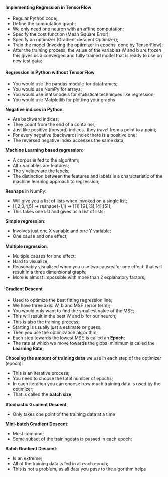 #### Implementing Regression in TensorFlow

- Regular Python code;
- Define the computation graph;
- We only need one neuron with an affine computation;
- Specify the cost function (Mean Square Error);
- Specify an optimizer (Gradient descent Optimizer);
- Train the model (Invoking the optimizer in epochs, done by TensorFlow);
- After the training process, the value of the variables W and b are frozen
 this gives us a converged and fully trained model that is ready to use on new test data; 

#### Regression in Python without TensorFlow

- You would use the pandas module for dataframes;
- You would use NumPy for arrays;
- You would use Statsmodels for statistical techniques like regression;
- You would use Matplotlib for plotting your graphs
 
 __Negative indices in Python__:
 - Are backward indices;
 - They count from the end of a container;
 - Just like positive (forward) indices,
 they travel from a point to a point;
 - For every negative (backward) index there is a positive one;
 - The reversed negative index accesses the same data;
 
__Machine Learning based regression__:

- A corpus is fed to the algorithm;
- All x variables are features;
- The y values are the labels;
- The distinction between the features and labels is a characteristic of the machine learning approach to regression;


__Reshape__ in NumPy: 

- Will give you a list of lists when invoked on a single list;
- [1,2,3,4,5] -> reshape(-1,1) -> [[1],[2],[3],[4],[5]];
- This takes one list and gives us a list of lists;

__Simple regression__:

- Involves just one X variable and one Y variable;
- One cause and one effect;

__Multiple regression__:

- Multiple causes for one effect;
- Hard to visualize;
- Reasonably visualized when you use two causes for one effect: 
that will result in a three dimensional graph;
- More is almost impossible with more than 2 explanatory factors;

#### Gradient Descent

- Used to optimize the best fitting regression line;
- We have three axis: W, b and MSE (error term);
- You would only want to find the smallest value of the MSE;
- This will result in the best W and b for our neuron;
- This is also the training process;
- Starting is usually just a estimate or guess;
- Then you use the optimization algorithm;
- Each step towards the lowest MSE is called an __Epoch__;
- The rate at which we move towards the global minimum is called the __Learning Rate__;
 
 __Choosing the amount of training data__ we use in each step of the optimizer (epoch):
 
 - This is an iterative process;
 - You need to choose the total number of epochs;
 - In each iteration you can choose how much training data is used by the optimizer;
 - That is called the __batch size__;
 
 __Stochastic Gradient Descent__:
 
 - Only takes one point of the training data at a time
 
 __Mini-batch Gradient Descent__:
 
 - Most common;
 - Some subset of the trainingdata is passed in each epoch;
 
 
  __Batch Gradient Descent__:
 
 - Is an extreme;
 - All of the training data is fed in at each epoch;
 - This is not a problem, as all data you pass to the algorithm helps
 
 
 
 
 



